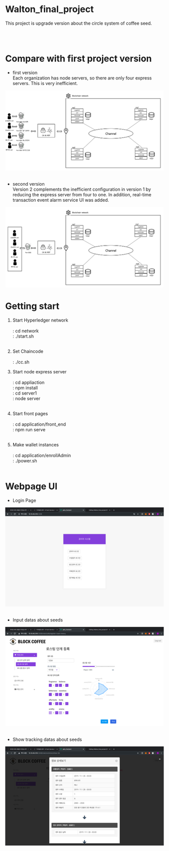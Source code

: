# Walton_final_project
This project is upgrade version about the circle system of coffee seed.

<br><br>
# Compare with first project version


- first version <br>
Each organization has node servers, so there are only four express servers. This is very inefficient.

![version1](./images/version1.png) <br><br>

- second version <br>
Version 2 complements the inefficient configuration in version 1 by reducing the express server from four to one. In addition, real-time transaction event alarm service UI was added.


![version4](./images/version4.png)

# Getting start

1. Start Hyperledger network <br><br>
: cd network <br>
: ./start.sh <br><br>

2. Set Chaincode <br><br>
: ./cc.sh

3. Start node express server<br><br>
: cd appliaction<br>
: npm install <br>
: cd server1 <br>
: node server <br><br>

4. Start front pages<br><br>
: cd application/front_end<br>
: npm run serve <br><br>

5. Make wallet instances<br><br>
: cd application/enrollAdmin<br>
: ./power.sh <br><br>


# Webpage UI

* Login Page<br>

![version4](./images/loginPage.png) <br><br>

* Input datas about seeds<br>

![version4](./images/pages.png) <br><br>

* Show tracking datas about seeds<br>

![version4](./images/tracking.png) <br><br>
